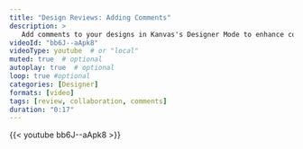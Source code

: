 ```yaml
---
title: "Design Reviews: Adding Comments"
description: >
   Add comments to your designs in Kanvas's Designer Mode to enhance collaboration and streamline design reviews.
videoId: "bb6J--aApk8"
videoType: youtube  # or "local"
muted: true  # optional
autoplay: true  # optional
loop: true #optional
categories: [Designer]
formats: [video]
tags: [review, collaboration, comments]
duration: "0:17"
---
```


{{< youtube bb6J--aApk8 >}}
